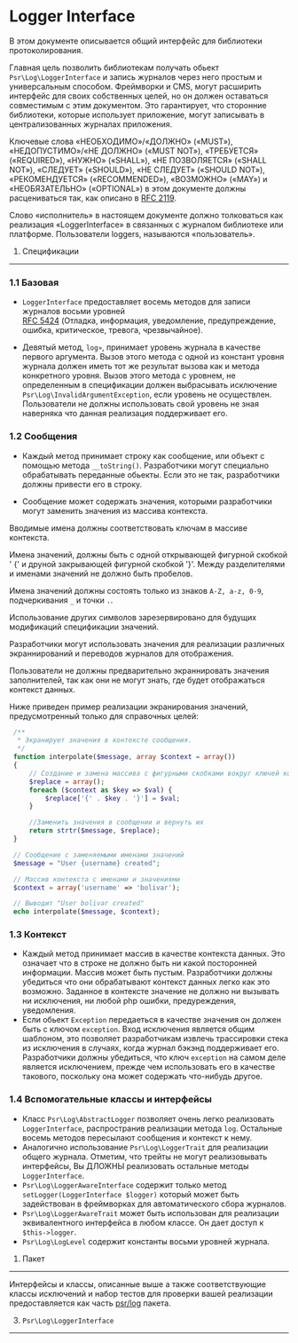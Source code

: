 Logger Interface
================

В этом документе описывается общий интерфейс для библиотеки протоколирования.

Главная цель позволить библиотекам получать обьект `Psr\Log\LoggerInterface`
и запись журналов через него простым и универсальным способом. Фреймворки и CMS,
могут расширить интерфейс для своих собственных целей, но он должен оставаться 
совместимым с этим документом. Это гарантирует, что сторонние библиотеки, 
которые использует приложение, могут записывать в централизованных журналах приложения. 

Ключевые слова «НЕОБХОДИМО»/«ДОЛЖНО» («MUST»), «НЕДОПУСТИМО»/«НЕ ДОЛЖНО» («MUST NOT»), «ТРЕБУЕТСЯ»
(«REQUIRED»), «НУЖНО» («SHALL»), «НЕ ПОЗВОЛЯЕТСЯ» («SHALL NOT»), «СЛЕДУЕТ»
(«SHOULD»), «НЕ СЛЕДУЕТ» («SHOULD NOT»), «РЕКОМЕНДУЕТСЯ» («RECOMMENDED»),
«ВОЗМОЖНО» («MAY») и «НЕОБЯЗАТЕЛЬНО» («OPTIONAL»)
в этом документе должны расцениваться так, как описано в [RFC 2119].

Слово «исполнитель» в настоящем документе должно толковаться как реализация «LoggerInterface»
в связанных с журналом библиотеке или платформе.
Пользователи loggers, называются «пользователь».

[RFC 2119]: http://www.ietf.org/rfc/rfc2119.txt

1. Спецификации
-----------------

### 1.1 Базовая

- `LoggerInterface` предоставляет восемь методов для записи журналов восьми уровней  
[RFC 5424][] (Отладка, информация, уведомление, предупреждение, ошибка, критическое,
тревога, чрезвычайное).

[RFC 5424]: http://tools.ietf.org/html/rfc5424

- Девятый метод, `log»`, принимает уровень журнала в качестве первого аргумента.
Вызов этого метода с одной из констант уровня журнала должен иметь
тот же результат вызова как и метода конкретного уровня. Вызов этого метода с уровнем,
не определенным в спецификации должен выбрасывать исключение `Psr\Log\InvalidArgumentException`, 
если уровень не осуществлен. Пользователи не должны использовать свой уровень не зная наверняка
что данная реализация поддерживает его.

### 1.2 Сообщения

- Каждый метод принимает строку как сообщение, или объект с помощью метода `__toString()`.
Разработчики могут специально обрабатывать переданные обьекты. Если это не так, 
разработчики должны привести его в строку.

- Сообщение может содержать значения, которыми разработчики могут заменить
значения из массива контекста.

Вводимые имена должны соответствовать ключам в массиве контекста.

Имена значений, должны быть с одной открывающей фигурной скобкой ' {' и
друной закрывающей фигурной скобкой '}'. Между разделителями и именами значений не должно быть пробелов.

Имена значений должны состоять только из знаков `A-Z, a-z, 0-9`, подчеркивания `_` и точки `.`.

Использование других символов зарезервировано для будущих модификаций спецификации значений.

Разработчики могут использовать значения для реализации различных экраннирований и переводов журналов для отображения.

Пользователи не должны предварительно экраннировать значения заполнителей, так как они не могут знать,
где будет отображаться контекст данных.

Ниже приведен пример реализации экранирования значений, предусмотренный только для справочных целей:

 ```php
  /**
   * Экранирует значения в контексте сообщения.
   */
  function interpolate($message, array $context = array())
  {
      // Создание и замена массива с фигурными скобками вокруг ключей контекста
      $replace = array();
      foreach ($context as $key => $val) {
          $replace['{' . $key . '}'] = $val;
      }

      //Заменить значения в сообщении и вернуть их
      return strtr($message, $replace);
  }

  // Сообщение с заменяемыми именами значений
  $message = "User {username} created";

  // Массив контекста с именами и значениями
  $context = array('username' => 'bolivar');

  // Выводит "User bolivar created"
  echo interpolate($message, $context);
  ```
### 1.3 Контекст

- Каждый метод принимает массив в качестве контекста данных. Это означает что в строке не должно быть
ни какой посторонней информации. Массив может быть пустым. Разработчики должны убедиться что они обрабатывают
контекст данных легко как это возможно. Заданное в контексте значение не должно ни вызывать ни исключения, ни любой php ошибки, предуреждения, уведомления. 
- Если обьект `Exception` передаеться в качестве значения он должен быть с ключом `exception`.
Вход исключения является общим шаблоном, это позволяет разработчикам извлечь трассировки стека из исключения в случаях, когда журнал бэкэнд поддерживает его. Разработчики должны убедиться, что ключ `exception` на самом деле является исключением, прежде чем использовать его в качестве такового, поскольку она может содержать что-нибудь другое.

### 1.4 Вспомогательные классы и интерфейсы

- Класс `Psr\Log\AbstractLogger` позволяет очень легко реализовать `LoggerInterface`, распространив реализации метода `log`. Остальные восемь методов пересылают сообщения и контекст к нему.
- Аналогично использование `Psr\Log\LoggerTrait` для реализации общего журнала. Отметим, что трейты не могут реализовывать интерфейсы, Вы ДЛОЖНЫ реализовать остальные методы `LoggerInterface`.
- `Psr\Log\LoggerAwareInterface` содержит только метод  `setLogger(LoggerInterface $logger)` который может быть задействован в фреймворках для автоматического сбора журналов.
- `Psr\Log\LoggerAwareTrait` может быть использован для реализации эквивалентного интерфейса в любом классе. Он дает доступ к `$this->logger`.
- `Psr\Log\LogLevel` содержит константы восьми уровней журнала.

1. Пакет
-----------------

Интерфейсы и классы, описанные выше а также соответствующие классы исключений
и набор тестов для проверки вашей реализации предоставляется как часть [psr/log](https://packagist.org/packages/psr/log) пакета.

3. `Psr\Log\LoggerInterface`
----------------------------
